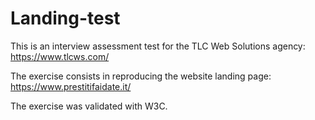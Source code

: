 # Landing-test

This is an interview assessment test for the TLC Web Solutions agency:
https://www.tlcws.com/

The exercise consists in reproducing the website landing page:
https://www.prestitifaidate.it/

The exercise was validated with W3C.
